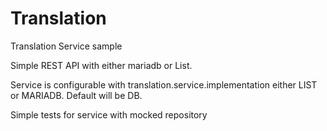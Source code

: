 # Translation
Translation Service sample

Simple REST API with either mariadb or List.

Service is configurable with translation.service.implementation either LIST or MARIADB. Default will be DB.

Simple tests for service with mocked repository
